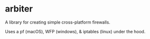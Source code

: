 # arbiter

A library for creating simple cross-platform firewalls.

Uses a pf (macOS), WFP (windows), & iptables (linux) under the hood.